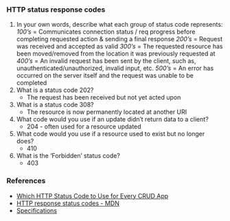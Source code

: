 ### HTTP status response codes

1. In your own words, describe what each group of status code represents:
   *100’s* = Communicates connection status / req progress before completing requested action & sending a final response
   *200’s* = Request was received and accepted as valid
   *300’s* = The requested resource has been moved/removed from the location it was previously requested at
   *400’s* = An invalid request has been sent by the client, such as, unauthenticated/unauthorized, invalid input, etc.
   *500’s* = An error has occurred on the server itself and the request was unable to be completed
2. What is a status code 202?
   * The request has been received but not yet acted upon
3. What is a status code 308?
   * The resource is now permanently located at another URI
4. What code would you use if an update didn’t return data to a client?
   * 204 - often used for a resource updated
5. What code would you use if a resource used to exist but no longer does?
   * 410
6. What is the ‘Forbidden’ status code?
   * 403

### References

* [Which HTTP Status Code to Use for Every CRUD App](https://www.moesif.com/blog/technical/api-design/Which-HTTP-Status-Code-To-Use-For-Every-CRUD-App/)
* [HTTP response status codes - MDN](https://developer.mozilla.org/en-US/docs/Web/HTTP/Status)
* [Specifications](https://httpwg.org/specs/rfc9110.html#overview.of.status.codes)
